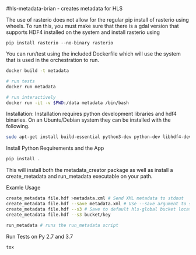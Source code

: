 #hls-metadata-brian - creates metadata for HLS

The use of rasterio does not allow for the regular pip install of rasterio using wheels. To run this, you must make sure that there is a gdal version that supports HDF4 installed on the system and install rasterio using
```
pip install rasterio --no-binary rasterio
```

You can run/test using the included Dockerfile which will use the system that is used in the orchestration to run.

```bash
docker build -t metadata

# run tests
docker run metadata

# run interactively
docker run -it -v $PWD:/data metadata /bin/bash
```

Installation:
Installation requires python development libraries and hdf4 binaries. On an Ubuntu/Debian system they can be installed with the following.
```bash
sudo apt-get install build-essential python3-dev python-dev libhdf4-dev # For Python 3

```

Install Python Requirements and the App
```bash
pip install .
```

This will install both the metadata_creator package as well as install a create_metadata and run_metadata executable on your path.

Examle Usage
```bash
create_metadata file.hdf >metadata.xml # Send XML metadata to stdout
create_metadata file.hdf --save metadata.xml # Use --save argument to set destination
create_metadata file.hdf --s3 # Save to default hls-global bucket location
create_metadata file.hdf --s3 bucket/key

run_metadata # runs the run_metadata script
```

Run Tests on Py 2.7 and 3.7
```bash
tox
```
